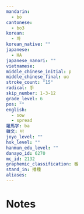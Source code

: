 ```yaml
---
mandarin:
  - bō
cantonese:
  - bo3
korean:
  - 파
korean_native: ""
japanese:
  - HA
japanese_nanori: ""
vietnamese:
middle_chinese_initial: p
middle_chinese_final: uɑ
stroke_count: "15"
radical: 手
skip_number: 1-3-12
grade_level: 6
pos: ""
english:
  - sow
  - spread
羅馬字: ba
韓文: 바
joyo_level: ""
hsk_level: ""
hanmun_edu_level: ""
danayo_id: 6270
mc_id: 2132
graphemic_classification: 番
stand_in: 播種
aliases:
---
```


# Notes
